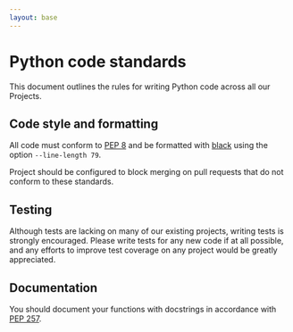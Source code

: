 ```yaml
---
layout: base
---
```


# Python code standards

This document outlines the rules for writing Python code across all our Projects.

## Code style and formatting

All code must conform to [PEP 8](https://pep8.org/) and be formatted with [black](https://github.com/ambv/black) using the option `--line-length 79`.

Project should be configured to block merging on pull requests that do not conform to these standards.

## Testing

Although tests are lacking on many of our existing projects, writing tests is strongly encouraged. Please write tests for any new code if at all possible, and any efforts to improve test coverage on any project would be greatly appreciated.

## Documentation

You should document your functions with docstrings in accordance with [PEP 257](https://www.python.org/dev/peps/pep-0257/).
